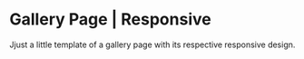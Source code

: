 # Gallery Page | Responsive
 Jjust a little template of a gallery page with its respective responsive design.
